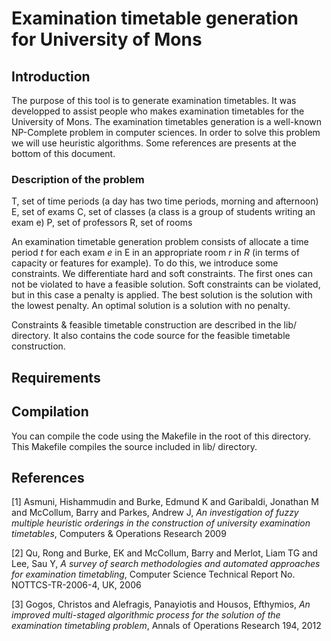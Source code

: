 # Examination timetable generation for University of Mons

## Introduction

The purpose of this tool is to generate examination timetables. It was developped to assist people who makes examination timetables for the University of Mons. The examination timetables generation is a well-known NP-Complete problem in computer sciences.
In order to solve this problem we will use heuristic algorithms. Some references are presents at the bottom of this document.

### Description of the problem

T, set of time periods (a day has two time periods, morning and afternoon)
E, set of exams
C, set of classes (a class is a group of students writing an exam e)
P, set of professors
R, set of rooms

An examination timetable generation problem consists of allocate a time period *t* for each exam *e* in E in an appropriate room *r* in *R* (in terms of capacity or features for example).
To do this, we introduce some constraints. We differentiate hard and soft constraints. The first ones can not be violated to have a feasible solution. Soft constraints can be violated, but in this case a penalty is applied.
The best solution is the solution with the lowest penalty. An optimal solution is a solution with no penalty.

Constraints & feasible timetable construction are described in the lib/ directory. It also contains the code source for the feasible timetable construction.

## Requirements



## Compilation

You can compile the code using the Makefile in the root of this directory. This Makefile compiles the source included in lib/ directory.

## References

[1] Asmuni, Hishammudin and Burke, Edmund K and Garibaldi, Jonathan M and McCollum, Barry and Parkes, Andrew J, *An investigation of fuzzy multiple heuristic orderings in the construction of university examination timetables*, Computers & Operations Research 2009

[2] Qu, Rong and Burke, EK and McCollum, Barry and Merlot, Liam TG and Lee, Sau Y, *A survey of search methodologies and automated approaches for examination timetabling*, Computer Science Technical Report No. NOTTCS-TR-2006-4, UK, 2006

[3] Gogos, Christos and Alefragis, Panayiotis and Housos, Efthymios, *An improved multi-staged algorithmic process for the solution of the examination timetabling problem*, Annals of Operations Research 194, 2012

